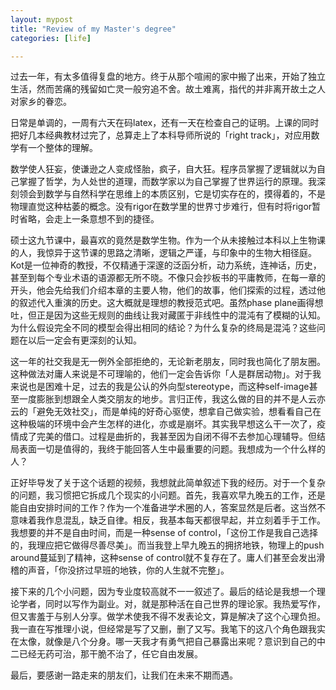 ```yaml
---
layout: mypost
title: "Review of my Master's degree"
categories: [life]

---
```


过去一年，有太多值得复盘的地方。终于从那个喧闹的家中搬了出来，开始了独立生活，然而苦痛的残留如亡灵一般穷追不舍。故土难离，指代的并非离开故土之人对家乡的眷恋。

日常是单调的，一周有六天在码latex，还有一天在检查自己的证明。上课的同时把好几本经典教材过完了，总算走上了本科导师所说的「right track」，对应用数学有一个整体的理解。

数学使人狂妄，使谦逊之人变成怪胎，疯子，自大狂。程序员掌握了逻辑就以为自己掌握了哲学，为人处世的道理，而数学家以为自己掌握了世界运行的原理。我深刻领会到数学与自然科学在思维上的本质区别，它是切实存在的，摸得着的，不是物理直觉这种枯萎的概念。没有rigor在数学里的世界寸步难行，但有时将rigor暂时省略，会走上一条意想不到的捷径。

硕士这九节课中，最喜欢的竟然是数学生物。作为一个从未接触过本科以上生物课的人，我惊异于这节课的思路之清晰，逻辑之严谨，与印象中的生物大相径庭。Kot是一位神奇的教授，不仅精通于深邃的泛函分析，动力系统，连神话，历史，甚至到每个专业术语的语源都无所不晓。不像只会抄板书的平庸教师，在每一章的开头，他会先给我们介绍本章的主要人物，他们的故事，他们探索的过程，透过他的叙述代入重演的历史。这大概就是理想的教授范式吧。虽然phase plane画得想吐，但正是因为这些无规则的曲线让我对藏匿于非线性中的混沌有了模糊的认知。为什么假设完全不同的模型会得出相同的结论？为什么复杂的终局是混沌？这些问题在以后一定会有更深刻的认知。

这一年的社交我是无一例外全部拒绝的，无论新老朋友，同时我也简化了朋友圈。这种做法对庸人来说是不可理喻的，他们一定会告诉你「人是群居动物」。对于我来说也是困难十足，过去的我是公认的外向型stereotype，而这种self-image甚至一度膨胀到想跟全人类交朋友的地步。言归正传，我这么做的目的并不是人云亦云的「避免无效社交」，而是单纯的好奇心驱使，想拿自己做实验，想看看自己在这种极端的环境中会产生怎样的进化，亦或是崩坏。其实我早想这么干一次了，疫情成了完美的借口。过程是曲折的，我甚至因为自闭不得不去参加心理辅导。但结局表面一切是值得的，我终于能回答人生中最重要的问题。我想成为一个什么样的人？

正好毕导发了关于这个话题的视频，我想就此简单叙述下我的经历。对于一个复杂的问题，我习惯把它拆成几个现实的小问题。首先，我喜欢早九晚五的工作，还是能自由安排时间的工作？作为一个准备进学术圈的人，答案显然是后者。这当然不意味着我作息混乱，缺乏自律。相反，我基本每天都很早起，并立刻着手于工作。我想要的并不是自由时间，而是一种sense of control，「这份工作是我自己选择的，我理应把它做得尽善尽美」。而当我登上早九晚五的拥挤地铁，物理上的push around蔓延到了精神，这种sense of control就不复存在了。庸人们甚至会发出滑稽的声音，「你没挤过早班的地铁，你的人生就不完整」。

接下来的几个小问题，因为专业度较高就不一一叙述了。最后的结论是我想一个理论学者，同时以写作为副业。对，就是那种活在自己世界的理论家。我热爱写作，但又害羞于与别人分享。做学术使我不得不发表论文，算是解决了这个心理负担。我一直在写推理小说，但经常是写了又删，删了又写。我笔下的这八个角色跟我实在太像，就像是八个分身。哪一天我才有勇气把自己暴露出来呢？意识到自己的中二已经无药可治，那干脆不治了，任它自由发展。

最后，要感谢一路走来的朋友们，让我们在未来不期而遇。